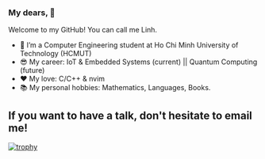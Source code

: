 ### My dears, 👋

Welcome to my GitHub! You can call me Linh.

- 🌱 I’m a Computer Engineering student at Ho Chi Minh University of Technology (HCMUT)
- :sunglasses: My career: IoT & Embedded Systems (current) || Quantum Computing (future)
- :heart: My love: C/C++ & nvim
- :books: My personal hobbies: Mathematics, Languages, Books.

If you want to have a talk, don't hesitate to email me!
---
[![trophy](https://github-profile-trophy.vercel.app/?username=vtrnnhlinh)](https://github.com/vtrnnhlinh/github-profile-trophy)
